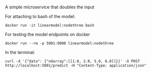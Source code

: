 A simple microservice that doubles the input


For attaching to bash of the model:
```
docker run -it linearmodel:nodethree bash
```
For testing the model endpoints on docker
```
docker run --rm -p 5001:9000 linearmodel:nodethree
```
In the terminal:
```
curl -d '{"data": {"ndarray":[[1.0, 2.0, 5.0, 6.0]]}}' -X POST http://localhost:5001/predict -H "Content-Type: application/json"
```